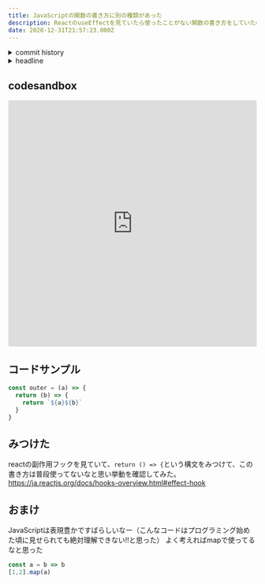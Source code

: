 ```yaml
---
title: JavaScriptの関数の書き方に別の種類があった
description: ReactのuseEffectを見ていたら使ったことがない関数の書き方をしていたので共有します
date: 2020-12-31T21:57:23.000Z
---
```

<!-- history area start -->
<details><summary>commit history</summary><div><ol>
<li>2020/12/28 21:54:25 6392000</li>
<li>2020/12/28 21:46:03 c9378c1</li>
</ol></div></details>
<!-- history area end -->
<!-- toc area start -->
<details><summary>headline</summary><div>

<!-- toc -->

- [codesandbox](#codesandbox)
- [コードサンプル](#%E3%82%B3%E3%83%BC%E3%83%89%E3%82%B5%E3%83%B3%E3%83%97%E3%83%AB)
- [みつけた](#%E3%81%BF%E3%81%A4%E3%81%91%E3%81%9F)
- [おまけ](#%E3%81%8A%E3%81%BE%E3%81%91)

<!-- tocstop -->

</div></details>

<!-- toc area end -->

## codesandbox

<iframe src="https://codesandbox.io/embed/loving-river-x26e8?fontsize=14&hidenavigation=1&theme=dark"
     style="width:100%; height:500px; border:0; border-radius: 4px; overflow:hidden;"
     title="return function"
     allow="accelerometer; ambient-light-sensor; camera; encrypted-media; geolocation; gyroscope; hid; microphone; midi; payment; usb; vr; xr-spatial-tracking"
     sandbox="allow-forms allow-modals allow-popups allow-presentation allow-same-origin allow-scripts"
   ></iframe>

## コードサンプル

```javascript
const outer = (a) => {
  return (b) => {
    return `${a}${b}`
  }
}
```

## みつけた
reactの副作用フックを見ていて、`return () => {`という構文をみつけて、この書き方は普段使ってないなと思い挙動を確認してみた。
https://ja.reactjs.org/docs/hooks-overview.html#effect-hook

## おまけ
JavaScriptは表現豊かですばらしいなー（こんなコードはプログラミング始めた頃に見せられても絶対理解できない!!と思った）
よく考えればmapで使ってるなと思った

```javascript
const a = b => b
[1,2].map(a)
```


